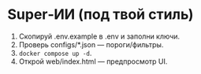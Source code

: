 # Super‑ИИ (под твой стиль)

1) Скопируй .env.example в .env и заполни ключи.
2) Проверь configs/*.json — пороги/фильтры.
3) `docker compose up -d`.
4) Открой web/index.html — предпросмотр UI.
